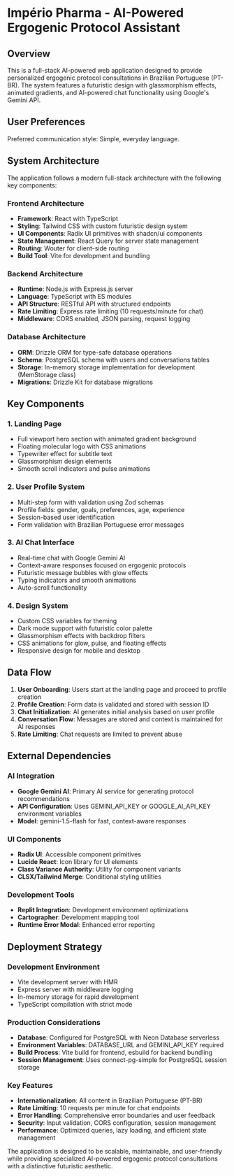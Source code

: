 # Império Pharma - AI-Powered Ergogenic Protocol Assistant

## Overview

This is a full-stack AI-powered web application designed to provide personalized ergogenic protocol consultations in Brazilian Portuguese (PT-BR). The system features a futuristic design with glassmorphism effects, animated gradients, and AI-powered chat functionality using Google's Gemini API.

## User Preferences

Preferred communication style: Simple, everyday language.

## System Architecture

The application follows a modern full-stack architecture with the following key components:

### Frontend Architecture
- **Framework**: React with TypeScript
- **Styling**: Tailwind CSS with custom futuristic design system
- **UI Components**: Radix UI primitives with shadcn/ui components
- **State Management**: React Query for server state management
- **Routing**: Wouter for client-side routing
- **Build Tool**: Vite for development and bundling

### Backend Architecture
- **Runtime**: Node.js with Express.js server
- **Language**: TypeScript with ES modules
- **API Structure**: RESTful API with structured endpoints
- **Rate Limiting**: Express rate limiting (10 requests/minute for chat)
- **Middleware**: CORS enabled, JSON parsing, request logging

### Database Architecture
- **ORM**: Drizzle ORM for type-safe database operations
- **Schema**: PostgreSQL schema with users and conversations tables
- **Storage**: In-memory storage implementation for development (MemStorage class)
- **Migrations**: Drizzle Kit for database migrations

## Key Components

### 1. Landing Page
- Full viewport hero section with animated gradient background
- Floating molecular logo with CSS animations
- Typewriter effect for subtitle text
- Glassmorphism design elements
- Smooth scroll indicators and pulse animations

### 2. User Profile System
- Multi-step form with validation using Zod schemas
- Profile fields: gender, goals, preferences, age, experience
- Session-based user identification
- Form validation with Brazilian Portuguese error messages

### 3. AI Chat Interface
- Real-time chat with Google Gemini AI
- Context-aware responses focused on ergogenic protocols
- Futuristic message bubbles with glow effects
- Typing indicators and smooth animations
- Auto-scroll functionality

### 4. Design System
- Custom CSS variables for theming
- Dark mode support with futuristic color palette
- Glassmorphism effects with backdrop filters
- CSS animations for glow, pulse, and floating effects
- Responsive design for mobile and desktop

## Data Flow

1. **User Onboarding**: Users start at the landing page and proceed to profile creation
2. **Profile Creation**: Form data is validated and stored with session ID
3. **Chat Initialization**: AI generates initial analysis based on user profile
4. **Conversation Flow**: Messages are stored and context is maintained for AI responses
5. **Rate Limiting**: Chat requests are limited to prevent abuse

## External Dependencies

### AI Integration
- **Google Gemini AI**: Primary AI service for generating protocol recommendations
- **API Configuration**: Uses GEMINI_API_KEY or GOOGLE_AI_API_KEY environment variables
- **Model**: gemini-1.5-flash for fast, context-aware responses

### UI Components
- **Radix UI**: Accessible component primitives
- **Lucide React**: Icon library for UI elements
- **Class Variance Authority**: Utility for component variants
- **CLSX/Tailwind Merge**: Conditional styling utilities

### Development Tools
- **Replit Integration**: Development environment optimizations
- **Cartographer**: Development mapping tool
- **Runtime Error Modal**: Enhanced error reporting

## Deployment Strategy

### Development Environment
- Vite development server with HMR
- Express server with middleware logging
- In-memory storage for rapid development
- TypeScript compilation with strict mode

### Production Considerations
- **Database**: Configured for PostgreSQL with Neon Database serverless
- **Environment Variables**: DATABASE_URL and GEMINI_API_KEY required
- **Build Process**: Vite build for frontend, esbuild for backend bundling
- **Session Management**: Uses connect-pg-simple for PostgreSQL session storage

### Key Features
- **Internationalization**: All content in Brazilian Portuguese (PT-BR)
- **Rate Limiting**: 10 requests per minute for chat endpoints
- **Error Handling**: Comprehensive error boundaries and user feedback
- **Security**: Input validation, CORS configuration, session management
- **Performance**: Optimized queries, lazy loading, and efficient state management

The application is designed to be scalable, maintainable, and user-friendly while providing specialized AI-powered ergogenic protocol consultations with a distinctive futuristic aesthetic.